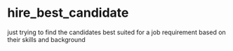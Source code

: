 # hire_best_candidate
just trying to find the candidates best suited for a job requirement based on their skills and background
